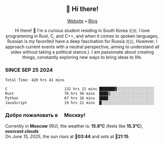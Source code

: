 <h2 align="center">👋 Hi there!</h2>
<p align="center">
  <a href="https://urdekcah.ru">Website</a> •
  <a href="https://urdekcah.blog">Blog</a>
</p>

<p align="center">
  Hi there! 👋 I'm a curious student residing in South Korea 🇰🇷. I love programming in Rust, C, and C++, and when it comes to spoken languages, Russian is my favorite(I have a deep fascination for Russia 🇷🇺, However, I approach current events with a neutral perspective, aiming to understand all sides without taking a political stance.). I am passionate about creating things, constantly exploring new ways to bring ideas to life.
</p>

### SINCE SEP 25 2024
<!--START_SECTION:waka-->
<!--LAST_WAKA_UPDATE:2025-06-12 18:09:31-->
```txt
Total Time: 420 hrs 41 mins

C                          132 hrs 21 mins ███████▓░░░░░░░░░░░░░░░░░   30.61 %
Rust                       76 hrs 50 mins  ████▒░░░░░░░░░░░░░░░░░░░░   17.77 %
Python                     67 hrs 16 mins  ████░░░░░░░░░░░░░░░░░░░░░   15.56 %
JavaScript                 19 hrs 21 mins  █░░░░░░░░░░░░░░░░░░░░░░░░   04.47 %
```
<!--END_SECTION:waka-->

<h3>Добро пожаловать в <img src="https://cdn-icons-png.flaticon.com/512/197/197408.png" width="13"/> Москву!</h3>

<!--START_SECTION:weather:moscow-->
<!--LAST_WEATHER_UPDATE:2025-06-15 18:08:48-->
Currently in **Moscow** (RU), the weather is: **15.8°C** (feels like **15.3°C**), ***overcast clouds***<br/>
On *June 15, 2025*, the *sun rises* at 🌅**03:44** and *sets* at 🌇**21:15**.
<!--END_SECTION:weather-->
